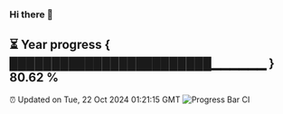 ### Hi there 👋
⏳ Year progress { ████████████████████████▁▁▁▁▁▁ } 80.62 %
---
⏰ Updated on Tue, 22 Oct 2024 01:21:15 GMT
![Progress Bar CI](https://github.com/liununu/liununu/workflows/Progress%20Bar%20CI/badge.svg)

